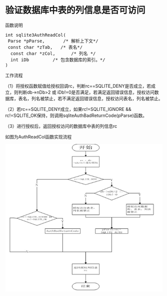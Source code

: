 # 验证数据库中表的列信息是否可访问
函数说明
<pre>
int sqlite3AuthReadCol(
 Parse *pParse,       /* 解析上下文*/
 const char *zTab,   /* 表名*/
  const char *zCol,      /* 列名 */
  int iDb         /* 包含数据库的索引。*/
)</pre>

工作流程

（1）将授权函数赋值给授权回调rc，判断rc==SQLITE_DENY是否成立，若成立，则判断db->nDb>2 或 iDb!=0是否满足，若满足返回错误信息，授权访问数据库，表名，列名被禁止，若不满足返回错误信息，授权访问表名，列名被禁止。

（2）若rc==SQLITE_DENY成立，如果rc!=SQLITE_IGNORE && rc!=SQLITE_OK保持，则调用sqliteAuthBadReturnCode(pParse)函数。

（3）进行授权后，返回授权访问的数据库中表的列信息rc

如图为AuthReadCol函数实现流程

<img src='AuthReadCol函数.jpg'>
